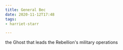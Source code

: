 ```yaml
---
title: General Bec
date: 2020-11-12T17:48
tags:
- harriet-starr

---
```


the Ghost that leads the Rebellion's military operations
